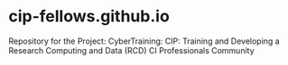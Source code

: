 # cip-fellows.github.io

Repository for the Project: CyberTraining: CIP: Training and Developing a Research Computing and Data (RCD) CI Professionals Community
